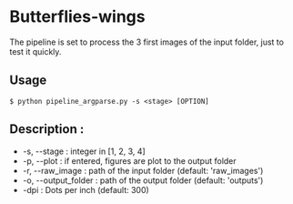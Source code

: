 # Butterflies-wings

The pipeline is set to process the 3 first images of the input folder, just to test it quickly. 
## Usage

```
$ python pipeline_argparse.py -s <stage> [OPTION]
```
## Description :
* -s, --stage : integer in [1, 2, 3, 4]
* -p, --plot : if entered, figures are plot to the output folder
* -r, --raw_image : path of the input folder (default: 'raw_images')
* -o, --output_folder : path of the output folder (default: 'outputs')
* -dpi : Dots per inch (default: 300)

